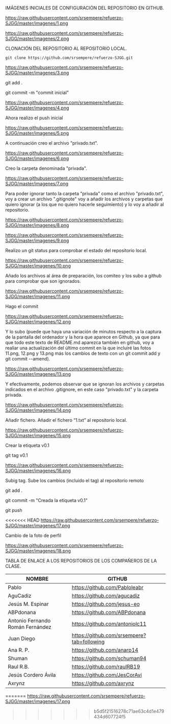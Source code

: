 IMÁGENES INICIALES DE CONFIGURACIÓN DEL REPOSITORIO EN GITHUB.

https://raw.githubusercontent.com/srsempere/refuerzo-SJGG/master/imagenes/1.png

https://raw.githubusercontent.com/srsempere/refuerzo-SJGG/master/imagenes/2.png

CLONACIÓN DEL REPOSITORIO AL REPOSITORIO LOCAL.

    git clone https://github.com/srsempere/refuerzo-SJGG.git

https://raw.githubusercontent.com/srsempere/refuerzo-SJGG/master/imagenes/3.png

git add .

git commit -m "commit inicial"

https://raw.githubusercontent.com/srsempere/refuerzo-SJGG/master/imagenes/4.png

Ahora realizo el push inicial

https://raw.githubusercontent.com/srsempere/refuerzo-SJGG/master/imagenes/5.png

A continuación creo el archivo "privado.txt".

https://raw.githubusercontent.com/srsempere/refuerzo-SJGG/master/imagenes/6.png

Creo la carpeta denominada "privada".

https://raw.githubusercontent.com/srsempere/refuerzo-SJGG/master/imagenes/7.png

Para poder ignorar tanto la carpeta "privada" como el archivo "privado.txt", voy a crear un archivo ".gitignote" voy a añadir los archivos y carpetas que quiero ignorar (a los que no quiero hacerle seguimiento) y lo voy a añadir al repositorio.

https://raw.githubusercontent.com/srsempere/refuerzo-SJGG/master/imagenes/8.png

https://raw.githubusercontent.com/srsempere/refuerzo-SJGG/master/imagenes/9.png

Realizo un git status para comprobar el estado del repositorio local.

https://raw.githubusercontent.com/srsempere/refuerzo-SJGG/master/imagenes/10.png

Añado los archivos al área de preparación, los comiteo y los subo a github para comprobar que son ignorados.

https://raw.githubusercontent.com/srsempere/refuerzo-SJGG/master/imagenes/11.png


Hago el commit

https://raw.githubusercontent.com/srsempere/refuerzo-SJGG/master/imagenes/12.png

Y lo subo (puede que haya una variación de minutos respecto a la captura de la pantalla del ordenador y la hora que aparece en Github, ya que para que todo este texto de README.md aparezca también en github, voy a realiar una actualización del último commit en la que incluiré las fotos 11.png, 12.png y 13.png más los cambios de texto con un git commit add y git commit --amend).

https://raw.githubusercontent.com/srsempere/refuerzo-SJGG/master/imagenes/13.png

Y efectivamente, podemos observar que se ignoran los archivos y carpetas indicados en el archivo .gitignore, en este caso "privado.txt" y la carpeta privada.

https://raw.githubusercontent.com/srsempere/refuerzo-SJGG/master/imagenes/14.png

Añadir fichero. Añadir el fichero “1.txt” al repositorio local.

https://raw.githubusercontent.com/srsempere/refuerzo-SJGG/master/imagenes/15.png

Crear la etiqueta v0.1

git tag v0.1

https://raw.githubusercontent.com/srsempere/refuerzo-SJGG/master/imagenes/16.png

Subig tag. Sube los cambios (incluido el tag) al repositorio remoto

git add .

git commit -m "Creada la etiqueta v0.1"

git push

<<<<<<< HEAD
https://raw.githubusercontent.com/srsempere/refuerzo-SJGG/master/imagenes/17.png

Cambio de la foto de perfil

https://raw.githubusercontent.com/srsempere/refuerzo-SJGG/master/imagenes/18.png

TABLA DE ENLACE A LOS REPOSITORIOS DE LOS COMPAÑEROS DE LA CLASE.

| NOMBRE | GITHUB |
---------|--------|
Pablo | https://github.com/Pabloleabr
AguCadiz | https://github.com/agucadiz
Jesús M. Espinar | https://github.com/jesus-eo
ABPdonana | https://github.com/ABPdonana
Antonio Fernando Román Fernández | https://github.com/antoniolc11
Juan Diego | https://github.com/srsempere?tab=following
Ana R. P. | https://github.com/anarp14
Shuman | https://github.com/schuman94
Raul R.B. | https://github.com/raulRB19
Jesús Cordero Ávila | https://github.com/JesCorAvi
Axrynz | https://github.com/axrynz
=======
https://raw.githubusercontent.com/srsempere/refuerzo-SJGG/master/imagenes/17.png
>>>>>>> b5d5f21516278c71ae63c4d1e479434d607724f5

